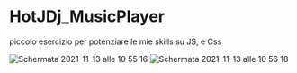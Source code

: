 # HotJDj_MusicPlayer
piccolo esercizio per potenziare le mie skills su JS, e Css

![Schermata 2021-11-13 alle 10 55 16](https://user-images.githubusercontent.com/90779392/141614863-0ec6ddde-81e8-4c98-922c-92b58811162f.png)
![Schermata 2021-11-13 alle 10 56 18](https://user-images.githubusercontent.com/90779392/141614867-1036c072-aef8-4bfb-8f87-22ede83177fc.png)
